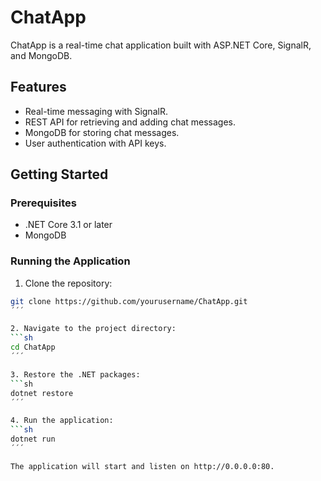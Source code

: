 # ChatApp

ChatApp is a real-time chat application built with ASP.NET Core, SignalR, and MongoDB.

## Features

- Real-time messaging with SignalR.
- REST API for retrieving and adding chat messages.
- MongoDB for storing chat messages.
- User authentication with API keys.

## Getting Started

### Prerequisites

- .NET Core 3.1 or later
- MongoDB

### Running the Application

1. Clone the repository:
```sh
git clone https://github.com/yourusername/ChatApp.git
´´´

2. Navigate to the project directory:
```sh
cd ChatApp
´´´

3. Restore the .NET packages:
```sh
dotnet restore
´´´

4. Run the application:
```sh
dotnet run
´´´

The application will start and listen on http://0.0.0.0:80.